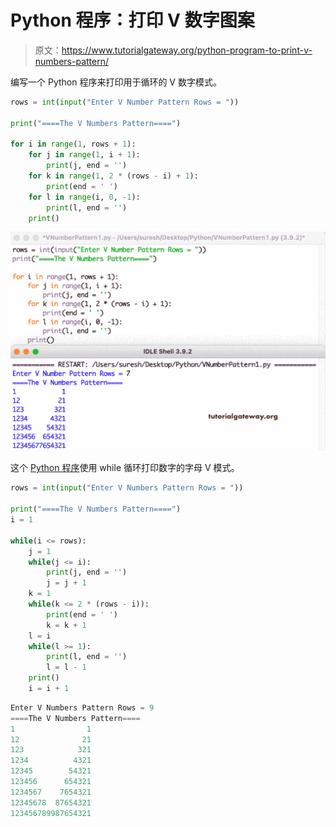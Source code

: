 # Python 程序：打印 V 数字图案

> 原文：<https://www.tutorialgateway.org/python-program-to-print-v-numbers-pattern/>

编写一个 Python 程序来打印用于循环的 V 数字模式。

```py
rows = int(input("Enter V Number Pattern Rows = "))

print("====The V Numbers Pattern====")

for i in range(1, rows + 1):
    for j in range(1, i + 1):
        print(j, end = '')
    for k in range(1, 2 * (rows - i) + 1):
        print(end = ' ')
    for l in range(i, 0, -1):
        print(l, end = '')
    print()
```

![Python Program to Print V Numbers Pattern](img/bbebee36d0a7b47bc2454b48d1c17ed5.png)

这个 [Python 程序](https://www.tutorialgateway.org/python-programming-examples/)使用 while 循环打印数字的字母 V 模式。

```py
rows = int(input("Enter V Numbers Pattern Rows = "))

print("====The V Numbers Pattern====")
i = 1

while(i <= rows):
    j = 1
    while(j <= i):
        print(j, end = '')
        j = j + 1
    k = 1
    while(k <= 2 * (rows - i)):
        print(end = ' ')
        k = k + 1
    l = i
    while(l >= 1):
        print(l, end = '')
        l = l - 1
    print()
    i = i + 1
```

```py
Enter V Numbers Pattern Rows = 9
====The V Numbers Pattern====
1                1
12              21
123            321
1234          4321
12345        54321
123456      654321
1234567    7654321
12345678  87654321
123456789987654321
```